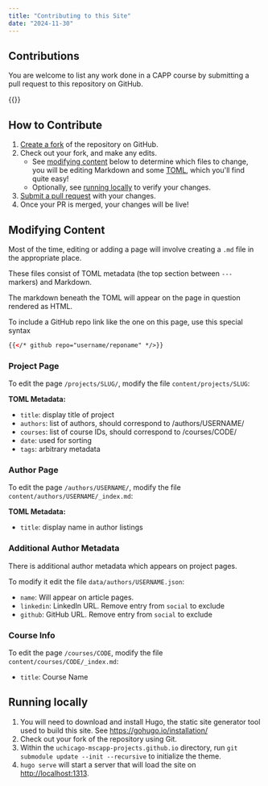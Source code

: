 ```yaml
---
title: "Contributing to this Site"
date: "2024-11-30"
---
```


## Contributions

You are welcome to list any work done in a CAPP course by submitting a pull request to this repository on GitHub.

{{<github repo="uchicago-mscapp-projects/uchicago-mscapp-projects.github.io" >}}

## How to Contribute

1) [Create a fork](https://github.com/uchicago-mscapp-projects/uchicago-mscapp-projects.github.io/fork) of the repository on GitHub.
2) Check out your fork, and make any edits.
    - See [modifying content](#modifying-content) below to determine which files to change, you will be editing Markdown and some [TOML](https://toml.io/en/), which you'll find quite easy!
    - Optionally, see [running locally](#running-locally) to verify your changes.
3) [Submit a pull request](https://github.com/uchicago-mscapp-projects/uchicago-mscapp-projects.github.io/pulls) with your changes.
4) Once your PR is merged, your changes will be live!

## Modifying Content

Most of the time, editing or adding a page will involve creating a `.md` file in the appropriate place.

These files consist of TOML metadata (the top section between `---` markers) and Markdown.

The markdown beneath the TOML will appear on the page in question rendered as HTML.

To include a GitHub repo link like the one on this page, use this special syntax

```html
{{</* github repo="username/reponame" */>}}
```

### Project Page

To edit the page `/projects/SLUG/`, modify the file `content/projects/SLUG`:

**TOML Metadata:**

- `title`: display title of project
- `authors`: list of authors, should correspond to /authors/USERNAME/
- `courses`: list of course IDs, should correspond to /courses/CODE/
- `date`: used for sorting
- `tags`: arbitrary metadata


### Author Page

To edit the page `/authors/USERNAME/`, modify the file `content/authors/USERNAME/_index.md`:

**TOML Metadata:**

- `title`: display name in author listings

### Additional Author Metadata

There is additional author metadata which appears on project pages.

To modify it edit the file `data/authors/USERNAME.json`:

- `name`: Will appear on article pages.
- `linkedin`: LinkedIn URL. Remove entry from `social` to exclude
- `github`: GitHub URL. Remove entry from `social` to exclude

### Course Info

To edit the page `/courses/CODE`, modify the file `content/courses/CODE/_index.md`:

- `title`: Course Name

## Running locally

1. You will need to download and install Hugo, the static site generator tool used to build this site. See <https://gohugo.io/installation/>
2. Check out your fork of the repository using Git.
3. Within the `uchicago-mscapp-projects.github.io` directory, run `git submodule update --init --recursive` to initialize the theme.
4. `hugo serve` will start a server that will load the site on <http://localhost:1313>.
